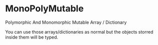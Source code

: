 MonoPolyMutable
===============

Polymorphic And Monomorphic Mutable Array / Dictionary

You can use those arrays/dictionaries as normal but the objects storred inside them will be typed.
